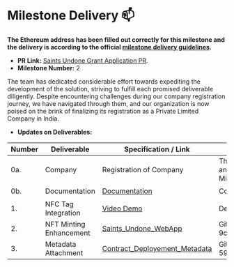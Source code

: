 # Milestone Delivery :mailbox:

**The Ethereum address has been filled out correctly for this milestone and the delivery is according to the official [milestone delivery guidelines](../).**  

* **PR Link:** [Saints Undone Grant Application PR](https://github.com/vechain/grant-program/pull/185). 
* **Milestone Number:** 2

The team has dedicated considerable effort towards expediting the development of the solution, striving to fulfill each promised deliverable diligently. Despite encountering challenges during our company registration journey, we have navigated through them, and our organization is now poised on the brink of finalizing its registration as a Private Limited Company in India.

* **Updates on Deliverables:**

| Number | Deliverable | Specification / Link | Note | Status |
| ------------- | ------------- | ------------- |------------- | ------------- |
| 0a. | Company | Registration of Company | The necessary formalities have been completed, and we are now awaiting the GST Number from the Ministry of Corporate Affairs, Government of India | :heavy_check_mark: |
| 0b.  | Documentation |[Documentation](https://docs.google.com/document/d/1dHKDjbXXfLjqSURBZpU5kovWm2QaPtMe7TsnGVPDu1Q/edit?usp=sharing)| Combining NFC-NFT | :heavy_check_mark: |
| 1.  | NFC Tag Integration |[Video Demo](https://youtu.be/N_0PEbjX36g)| Demo Video | :heavy_check_mark: |
| 2.  | NFT Minting Enhancement | [Saints_Undone_WebApp](https://github.com/Pranav9931/saints-undone-webapp) | Github Hash: 9cdce6c265cf9bcb7e5b7bbcbc7e430168c35025 | :heavy_check_mark: |
| 3.  | Metadata Attachment | [Contract_Deployement_Metadata](https://github.com/SU-PVT-LTD/test-contract) | Github Hash: 59ffea557b53634a7b162303def6a977231b534c | :heavy_check_mark: |
